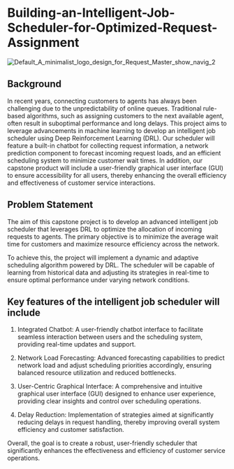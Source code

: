 # Building-an-Intelligent-Job-Scheduler-for-Optimized-Request-Assignment

![Default_A_minimalist_logo_design_for_Request_Master_show_navig_2](https://github.com/user-attachments/assets/2b1539fa-f627-43db-b183-9048faeca5d3)

## Background

In recent years, connecting customers to agents has always been challenging due to the unpredictability of online queues. Traditional rule-based algorithms, such as assigning customers to the next available agent, often result in suboptimal performance and long delays. This project aims to leverage advancements in machine learning to develop an intelligent job scheduler using Deep Reinforcement Learning (DRL). Our scheduler will feature a built-in chatbot for collecting request information, a network prediction component to forecast incoming request loads, and an efficient scheduling system to minimize customer wait times. In addition, our capstone product will include a user-friendly graphical user interface (GUI) to ensure accessibility for all users, thereby enhancing the overall efficiency and effectiveness of customer service interactions.

## Problem Statement

The aim of this capstone project is to develop an advanced intelligent job scheduler that leverages DRL to optimize the allocation of incoming requests to agents. The primary objective is to minimize the average wait time for customers and maximize resource efficiency across the network.

To achieve this, the project will implement a dynamic and adaptive scheduling algorithm powered by DRL. The scheduler will be capable of learning from historical data and adjusting its strategies in real-time to ensure optimal performance under varying network conditions.

## Key features of the intelligent job scheduler will include

1. Integrated Chatbot: A user-friendly chatbot interface to facilitate seamless interaction between users and the scheduling system, providing real-time updates and support.

2. Network Load Forecasting: Advanced forecasting capabilities to predict network load and adjust scheduling priorities accordingly, ensuring balanced resource utilization and reduced bottlenecks.

3. User-Centric Graphical Interface: A comprehensive and intuitive graphical user interface (GUI) designed to enhance user experience, providing clear insights and control over scheduling operations.

4. Delay Reduction: Implementation of strategies aimed at significantly reducing delays in request handling, thereby improving overall system efficiency and customer satisfaction.

Overall, the goal is to create a robust, user-friendly scheduler that significantly enhances the effectiveness and efficiency of customer service operations.
